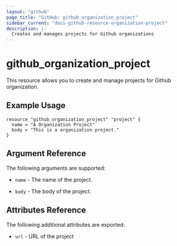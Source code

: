 ```yaml
---
layout: "github"
page_title: "GitHub: github_organization_project"
sidebar_current: "docs-github-resource-organization-project"
description: |-
  Creates and manages projects for Github organizations
---
```


# github_organization_project

This resource allows you to create and manage projects for Github organization.

## Example Usage

```hcl
resource "github_organization_project" "project" {
  name = "A Organization Project"
  body = "This is a organization project."
}
```

## Argument Reference

The following arguments are supported:

* `name` - The name of the project.

* `body` - The body of the project.

## Attributes Reference

The following additional attributes are exported:

* `url` - URL of the project
